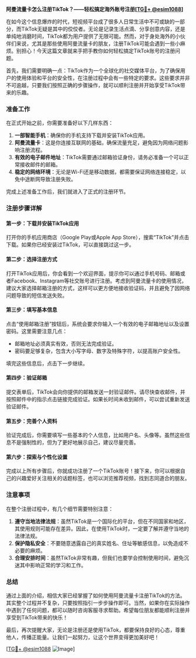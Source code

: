 **阿曼流量卡怎么注册TikTok？——轻松搞定海外账号注册[[TG💪+ @esim1088](https://t.me/s/esim1088)]**

在如今这个信息爆炸的时代，短视频平台成了很多人日常生活中不可或缺的一部分，而TikTok无疑是其中的佼佼者。无论是记录生活点滴、分享创意内容，还是单纯地消磨时间，TikTok都为用户提供了无限可能。然而，对于身处海外的小伙伴们来说，尤其是那些使用阿曼流量卡的朋友，注册TikTok可能会遇到一些小麻烦。别担心！今天这篇文章就来手把手教你如何轻松搞定TikTok账号的注册问题。

首先，我们需要明确一点：TikTok作为一个全球化的社交媒体平台，为了确保用户的使用体验和平台的安全性，在注册过程中会有一些特定的要求。这些要求并非不可逾越，只要我们按照正确的步骤操作，就可以顺利注册并开始享受TikTok带来的乐趣。

### 准备工作

在正式开始之前，你需要准备好以下几样东西：

1. **一部智能手机**：确保你的手机支持下载并安装TikTok应用。
2. **阿曼流量卡**：这是你连接互联网的基础，确保流量充足，避免因为网络问题影响注册流程。
3. **有效的电子邮件地址**：TikTok需要通过邮箱验证身份，请务必准备一个可以正常接收邮件的邮箱。
4. **稳定的网络环境**：无论是Wi-Fi还是移动数据，都需要保证网络连接稳定，以免中途断网导致注册失败。

完成上述准备工作后，我们就进入了正式的注册环节。

### 注册步骤详解

#### 第一步：下载并安装TikTok应用

打开你的手机应用商店（Google Play或Apple App Store），搜索“TikTok”并点击下载。如果你已经安装过TikTok，可以直接跳过这一步。

#### 第二步：选择注册方式

打开TikTok应用后，你会看到一个欢迎界面，提示你可以通过手机号码、邮箱或者Facebook、Instagram等社交账号进行注册。考虑到阿曼流量卡的使用情况，建议大家选择邮箱注册的方式，这样可以更方便地接收验证码，并且避免了因网络问题导致的短信发送失败。

#### 第三步：填写基本信息

点击“使用邮箱注册”按钮后，系统会要求你输入一个有效的电子邮箱地址以及设置密码。这里需要注意几点：

- 邮箱地址必须真实有效，否则无法完成验证。
- 密码要足够复杂，包含大小写字母、数字及特殊字符，以提高账户安全性。

填完这些信息后，点击下一步继续。

#### 第四步：验证邮箱

提交表单后，TikTok会向你提供的邮箱发送一封验证邮件。请尽快查收邮件，并按照邮件中的指示点击链接完成验证。如果长时间未收到邮件，可以尝试重新发送验证邮件。

#### 第五步：完善个人资料

验证完成后，你需要填写一些基本的个人信息，比如用户名、头像等。虽然这些信息不是强制性的，但为了更好地展示自己，建议尽量完善。

#### 第六步：探索与个性化设置

完成以上所有步骤后，你就成功注册了一个TikTok账号！接下来，你可以根据自己的兴趣爱好关注相关的话题标签，也可以浏览推荐视频，找到志同道合的朋友。

### 注意事项

在整个注册过程中，有几个细节需要特别注意：

1. **遵守当地法律法规**：虽然TikTok是一个国际化的平台，但在不同国家和地区，其使用规则可能存在差异。因此，在使用TikTok时，一定要了解并遵守当地的法律法规。
2. **保护隐私安全**：不要随意透露自己的真实姓名、住址等敏感信息，以免造成不必要的麻烦。
3. **合理安排时间**：虽然TikTok非常有趣，但我们也要学会控制使用时间，避免沉迷其中影响正常的学习和工作。

### 总结

通过上面的介绍，相信大家已经掌握了如何使用阿曼流量卡注册TikTok的方法。其实整个过程并不复杂，只要按照指引一步步操作即可。当然，如果你在实际操作中遇到了任何问题，都可以随时咨询客服寻求帮助。希望每位朋友都能顺利注册并享受到TikTok带来的快乐！

最后，再次提醒大家，无论是注册还是使用TikTok，都要保持良好的心态，尊重他人，传播正能量。让我们一起努力，让这个世界变得更加美好吧！

[[TG💪+ @esim1088](https://t.me/s/esim1088) ![Image](https://i.postimg.cc/4NQfJmqS/Snipaste-2025-05-13-00-14-12.png)]